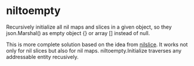 # niltoempty
Recursively initialize all nil maps and slices in a given object, so they json.Marshal() as empty object {} or array [] instead of null.

This is more complete solution based on the idea from [nilslice](https://github.com/golang-cz/nilslice). It works not only for nil slices but also for nil maps. niltoempty.Initialize traverses any addressable entity recusively.

